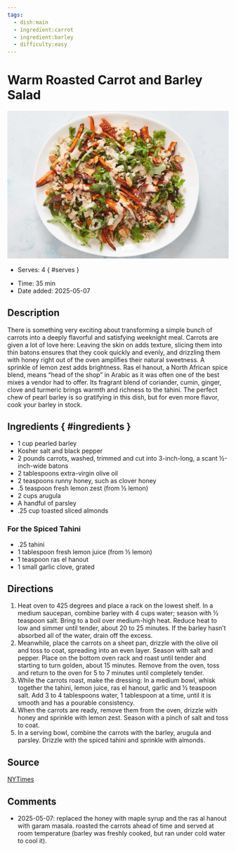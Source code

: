 ```yaml
---
tags:
  - dish:main
  - ingredient:carrot
  - ingredient:barley
  - difficulty:easy
---
```

<!-- Tags can have colon, but no space around it -->

# Warm Roasted Carrot and Barley Salad

![Recipe picture](../images/hm-Honey-Roasted-Carrots-With-Barley-and-Ras-el-Hanout-Tahini2-mjkh-threeByTwoMediumAt2X.webp)

<!-- Serves has to be a single number, no dashes, but text is allowed after the
number (e.g., 24 cookies) -->
- Serves: 4
{ #serves }
<!-- Time is not parsed, so anything can be input here, and additional
values can be added (e.g., "active time", "cooking time", etc) -->
- Time: 35 min
- Date added: 2025-05-07

## Description

There is something very exciting about transforming a simple bunch of carrots into a deeply flavorful and satisfying weeknight meal. Carrots are given a lot of love here: Leaving the skin on adds texture, slicing them into thin batons ensures that they cook quickly and evenly, and drizzling them with honey right out of the oven amplifies their natural sweetness. A sprinkle of lemon zest adds brightness. Ras el hanout, a North African spice blend, means “head of the shop” in Arabic as it was often one of the best mixes a vendor had to offer. Its fragrant blend of coriander, cumin, ginger, clove and turmeric brings warmth and richness to the tahini. The perfect chew of pearl barley is so gratifying in this dish, but for even more flavor, cook your barley in stock.

## Ingredients { #ingredients }

<!-- Decimals are allowed, fractions are not. For ranges, use only a single dash
and no spaces between the numbers. -->
- 1 cup pearled barley
- Kosher salt and black pepper
- 2 pounds carrots, washed, trimmed and cut into 3-inch-long, a scant ½-inch-wide batons
- 2 tablespoons extra-virgin olive oil
- 2 teaspoons runny honey, such as clover honey
- .5 teaspoon fresh lemon zest (from ½ lemon)
- 2 cups arugula
- A handful of parsley
- .25 cup toasted sliced almonds

### For the Spiced Tahini

- .25 tahini
- 1 tablespoon fresh lemon juice (from ½ lemon)
- 1 teaspoon ras el hanout
- 1 small garlic clove, grated

## Directions

<!-- If you have a direction that refers to a number of some ingredient, wrap
the number in asterisks and add `{.ingredient-num}` afterwards. For example,
write `Add 2 Tbsp oil to pan` as `Add *2*{.ingredient-num} to pan`. This allows
us to properly change the number when changing the serves value. -->
1. Heat oven to 425 degrees and place a rack on the lowest shelf. In a medium saucepan, combine barley with 4 cups water; season with ½ teaspoon salt. Bring to a boil over medium-high heat. Reduce heat to low and simmer until tender, about 20 to 25 minutes. If the barley hasn’t absorbed all of the water, drain off the excess.
2. Meanwhile, place the carrots on a sheet pan, drizzle with the olive oil and toss to coat, spreading into an even layer. Season with salt and pepper. Place on the bottom oven rack and roast until tender and starting to turn golden, about 15 minutes. Remove from the oven, toss and return to the oven for 5 to 7 minutes until completely tender.
3. While the carrots roast, make the dressing: In a medium bowl, whisk together the tahini, lemon juice, ras el hanout, garlic and ½ teaspoon salt. Add 3 to 4 tablespoons water, 1 tablespoon at a time, until it is smooth and has a pourable consistency.
4. When the carrots are ready, remove them from the oven, drizzle with honey and sprinkle with lemon zest. Season with a pinch of salt and toss to coat.
5. In a serving bowl, combine the carrots with the barley, arugula and parsley. Drizzle with the spiced tahini and sprinkle with almonds.

## Source

[NYTimes](https://cooking.nytimes.com/recipes/1022122-warm-roasted-carrot-and-barley-salad)

## Comments

- 2025-05-07: replaced the honey with maple syrup and the ras al hanout with garam masala. roasted the carrots ahead of time and served at room temperature (barley was freshly cooked, but ran under cold water to cool it).
